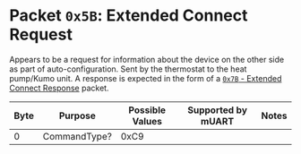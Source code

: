 # Packet `0x5B`: Extended Connect Request

Appears to be a request for information about the device on the other side as part of auto-configuration. Sent by the 
thermostat to the heat pump/Kumo unit. A response is expected in the form of a 
[`0x7B` - Extended Connect Response](0x7B-extended-connect-response) packet.

| Byte | Purpose      | Possible Values | Supported by mUART | Notes |
|------|--------------|-----------------|--------------------|-------|
| 0    | CommandType? | 0xC9            |                    |       |
